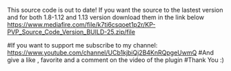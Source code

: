 This source code is out to date! If you want the source to the lastest version and for both 1.8-1.12 and 1.13 version download them in the link below
https://www.mediafire.com/file/k7ti6csqoet1p2r/KP-PVP_Source_Code_Version_BUILD-25.zip/file

#If you want to support me subscribe to my channel: https://www.youtube.com/channel/UCb1kjbiQj2B4KnRQpgeUwmQ
#And give a like , favorite and a comment on the video of the plugin
#Thank You :)

